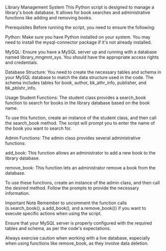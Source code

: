 Library Management System
This Python script is designed to manage a library's book database. It allows for book searches and administrative functions like adding and removing books.

Prerequisites
Before running the script, you need to ensure the following:

Python: Make sure you have Python installed on your system. You may need to install the mysql-connector package if it's not already installed.

MySQL: Ensure you have a MySQL server up and running with a database named library_mngmnt_sys. You should have the appropriate access rights and credentials.

Database Structure: You need to create the necessary tables and schema in your MySQL database to match the data structure used in the code. The schema includes tables for book, author, bk_athr_info, publisher, and bk_pblshr_info.

Usage
Student Functions: The student class provides a search_book function to search for books in the library database based on the book name.

To use this function, create an instance of the student class, and then call the search_book method. The script will prompt you to enter the name of the book you want to search for.

Admin Functions: The admin class provides several administrative functions:

add_book: This function allows an administrator to add a new book to the library database.

remove_book: This function lets an administrator remove a book from the database.

To use these functions, create an instance of the admin class, and then call the desired method. Follow the prompts to provide the necessary information.

Important Note
Remember to uncomment the function calls (s.search_book(), a.add_book(), and a.remove_book()) if you want to execute specific actions when using the script.

Ensure that your MySQL server is properly configured with the required tables and schema, as per the code's expectations.

Always exercise caution when working with a live database, especially when using functions like remove_book, as they involve data deletion.

